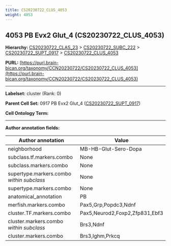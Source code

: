 ```yaml
---
title: CS20230722_CLUS_4053
weight: 4053
---
```

## 4053 PB Evx2 Glut_4 (CS20230722_CLUS_4053)
<b>Hierarchy: </b>
[CS20230722_CLAS_23](../CS20230722_CLAS_23) >
[CS20230722_SUBC_222](../CS20230722_SUBC_222) >
[CS20230722_SUPT_0917](../CS20230722_SUPT_0917) >
[CS20230722_CLUS_4053](../CS20230722_CLUS_4053)

**PURL:** [https://purl.brain-bican.org/taxonomy/CCN20230722/CS20230722_CLUS_4053](https://purl.brain-bican.org/taxonomy/CCN20230722/CS20230722_CLUS_4053)

---


**Labelset:** cluster (Rank: 0)

**Parent Cell Set:** 0917 PB Evx2 Glut_4 ([CS20230722_SUPT_0917](../CS20230722_SUPT_0917))



**Cell Ontology Term:** 

[MARKER GENES.]: #


---

[TRANSFERRED ANNOTATIONS.]: #


[AUTHOR ANNOTATION FIELDS.]: #


**Author annotation fields:**

| Author annotation | Value |
|-------------------|-------|
|neighborhood|MB-HB-Glut-Sero-Dopa|
|subclass.tf.markers.combo|None|
|subclass.markers.combo|None|
|supertype.markers.combo _within subclass_|None|
|supertype.markers.combo|None|
|anatomical_annotation|PB|
|merfish.markers.combo|Pax5,Grp,Popdc3,Ndnf|
|cluster.TF.markers.combo|Pax5,Neurod2,Foxp2,Zfp831,Ebf3|
|cluster.markers.combo _within subclass_|Brs3,Ndnf|
|cluster.markers.combo|Brs3,Ighm,Prkcq|
